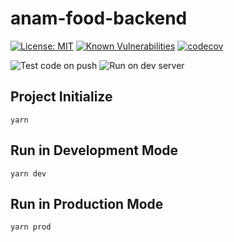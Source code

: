 # anam-food-backend

[![License: MIT](https://img.shields.io/badge/License-MIT-yellow.svg)](https://opensource.org/licenses/MIT)
[![Known Vulnerabilities](https://snyk.io/test/github/KU-KOSMOS/anam-food-backend/badge.svg)](https://snyk.io/test/github/KU-KOSMOS/anam-food-backend)
[![codecov](https://codecov.io/gh/KU-KOSMOS/anam-food-backend/branch/master/graph/badge.svg)](https://codecov.io/gh/KU-KOSMOS/anam-food-backend)

![Test code on push](https://github.com/KU-KOSMOS/anam-food-backend/workflows/Test%20code%20on%20push/badge.svg)
![Run on dev server](https://github.com/KU-KOSMOS/anam-food-backend/workflows/Run%20on%20dev%20server/badge.svg?branch=master)

## Project Initialize

```shell
yarn
```

## Run in Development Mode

```shell
yarn dev
```

## Run in Production Mode

```shell
yarn prod
```
